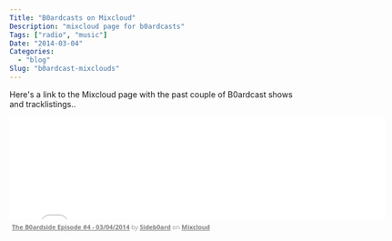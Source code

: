 ```yaml
---
Title: "B0ardcasts on Mixcloud"
Description: "mixcloud page for b0ardcasts"
Tags: ["radio", "music"]
Date: "2014-03-04"
Categories:
  - "blog"
Slug: "b0ardcast-mixclouds"
---
```


Here's a link to the Mixcloud page with the past couple of B0ardcast shows and tracklistings..

<iframe width="660" height="180" src="//www.mixcloud.com/widget/iframe/?feed=http%3A%2F%2Fwww.mixcloud.com%2Fsideb0ard%2Fthe-b0ardside-episode-4-03042014%2F&amp;embed_type=widget_standard&amp;embed_uuid=6da99aff-ee2b-489c-8566-59479e128c20&amp;hide_tracklist=1&amp;replace=0&amp;hide_cover=1" frameborder="0"></iframe><div style="clear: both; height: 3px; width: 652px;"></div><p style="display: block; font-size: 11px; font-family: 'Open Sans', Helvetica, Arial, sans-serif; margin: 0px; padding: 3px 4px; color: rgb(153, 153, 153); width: 652px;"><a href="http://www.mixcloud.com/sideb0ard/the-b0ardside-episode-4-03042014/?utm_source=widget&amp;amp;utm_medium=web&amp;amp;utm_campaign=base_links&amp;amp;utm_term=resource_link" target="_blank" style="color:#808080; font-weight:bold;">The B0ardside Episode #4 - 03/04/2014</a><span> by </span><a href="http://www.mixcloud.com/sideb0ard/?utm_source=widget&amp;amp;utm_medium=web&amp;amp;utm_campaign=base_links&amp;amp;utm_term=profile_link" target="_blank" style="color:#808080; font-weight:bold;">Sideb0ard</a><span> on </span><a href="http://www.mixcloud.com/?utm_source=widget&amp;utm_medium=web&amp;utm_campaign=base_links&amp;utm_term=homepage_link" target="_blank" style="color:#808080; font-weight:bold;"> Mixcloud</a></p><div style="clear: both; height: 3px; width: 652px;"></div>
